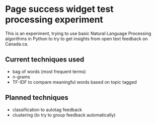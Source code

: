 # Page success widget test processing experiment

This is an experiment, trying to use basic Natural Language Processing algorithms in Python to try to get insights from open text feedback on Canada.ca.


## Current techniques used

- bag of words (most frequent terms)
- n-grams
- TF-IDF to compare meaningful words based on topic tagged

## Planned techniques

- classification to autotag feedback
- clustering (to try to group feedback automatically)
